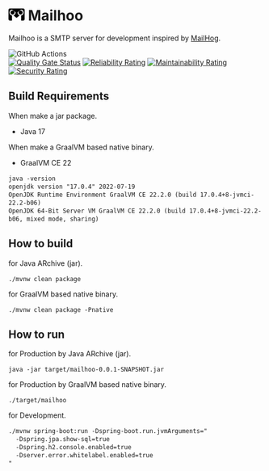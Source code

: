 <img src="https://raw.githubusercontent.com/yo1000/mailhoo/master/src/main/resources/node/src/components/mailhoo_logo.svg" width="32"> Mailhoo
=======

Mailhoo is a SMTP server for development inspired by [MailHog](https://github.com/mailhog/MailHog).

![GitHub Actions](https://github.com/yo1000/mailhoo/actions/workflows/mailhoo.yml/badge.svg)<br>
[![Quality Gate Status](https://sonarcloud.io/api/project_badges/measure?project=yo1000_mailhoo&metric=alert_status)](https://sonarcloud.io/summary/new_code?id=yo1000_mailhoo)
[![Reliability Rating](https://sonarcloud.io/api/project_badges/measure?project=yo1000_mailhoo&metric=reliability_rating)](https://sonarcloud.io/summary/new_code?id=yo1000_mailhoo)
[![Maintainability Rating](https://sonarcloud.io/api/project_badges/measure?project=yo1000_mailhoo&metric=sqale_rating)](https://sonarcloud.io/summary/new_code?id=yo1000_mailhoo)
[![Security Rating](https://sonarcloud.io/api/project_badges/measure?project=yo1000_mailhoo&metric=security_rating)](https://sonarcloud.io/summary/new_code?id=yo1000_mailhoo)


Build Requirements
------------------

When make a jar package.

- Java 17

When make a GraalVM based native binary.

- GraalVM CE 22

```shell
java -version
openjdk version "17.0.4" 2022-07-19
OpenJDK Runtime Environment GraalVM CE 22.2.0 (build 17.0.4+8-jvmci-22.2-b06)
OpenJDK 64-Bit Server VM GraalVM CE 22.2.0 (build 17.0.4+8-jvmci-22.2-b06, mixed mode, sharing)
```


How to build
------------

for Java ARchive (jar).

```shell
./mvnw clean package
```

for GraalVM based native binary.

```shell
./mvnw clean package -Pnative
```


How to run
----------

for Production by Java ARchive (jar).

```shell
java -jar target/mailhoo-0.0.1-SNAPSHOT.jar
```

for Production by GraalVM based native binary.

```shell
./target/mailhoo
```

for Development.

```shell
./mvnw spring-boot:run -Dspring-boot.run.jvmArguments="
  -Dspring.jpa.show-sql=true
  -Dspring.h2.console.enabled=true
  -Dserver.error.whitelabel.enabled=true
"
```
